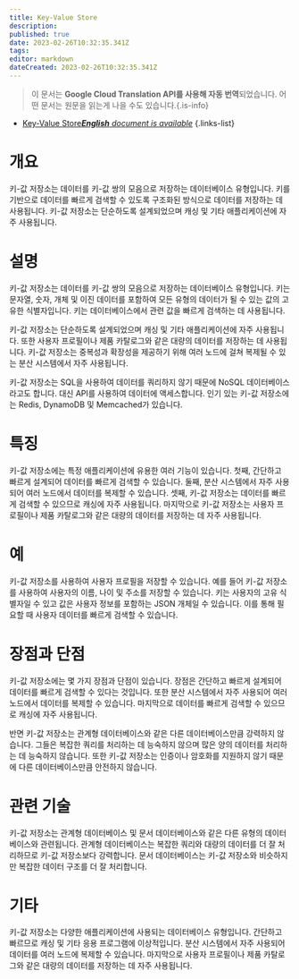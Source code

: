 ```yaml
---
title: Key-Value Store
description: 
published: true
date: 2023-02-26T10:32:35.341Z
tags: 
editor: markdown
dateCreated: 2023-02-26T10:32:35.341Z
---
```


> 이 문서는 **Google Cloud Translation API를 사용해 자동 번역**되었습니다.
어떤 문서는 원문을 읽는게 나을 수도 있습니다.{.is-info}



- [Key-Value Store***English** document is available*](/en/Knowledge-base/Dictionary/key-value-store)
{.links-list}


# 개요
키-값 저장소는 데이터를 키-값 쌍의 모음으로 저장하는 데이터베이스 유형입니다. 키를 기반으로 데이터를 빠르게 검색할 수 있도록 구조화된 방식으로 데이터를 저장하는 데 사용됩니다. 키-값 저장소는 단순하도록 설계되었으며 캐싱 및 기타 애플리케이션에 자주 사용됩니다.

# 설명
키-값 저장소는 데이터를 키-값 쌍의 모음으로 저장하는 데이터베이스 유형입니다. 키는 문자열, 숫자, 개체 및 이진 데이터를 포함하여 모든 유형의 데이터가 될 수 있는 값의 고유한 식별자입니다. 키는 데이터베이스에서 관련 값을 빠르게 검색하는 데 사용됩니다.

키-값 저장소는 단순하도록 설계되었으며 캐싱 및 기타 애플리케이션에 자주 사용됩니다. 또한 사용자 프로필이나 제품 카탈로그와 같은 대량의 데이터를 저장하는 데 사용됩니다. 키-값 저장소는 중복성과 확장성을 제공하기 위해 여러 노드에 걸쳐 복제될 수 있는 분산 시스템에서 자주 사용됩니다.

키-값 저장소는 SQL을 사용하여 데이터를 쿼리하지 않기 때문에 NoSQL 데이터베이스라고도 합니다. 대신 API를 사용하여 데이터에 액세스합니다. 인기 있는 키-값 저장소에는 Redis, DynamoDB 및 Memcached가 있습니다.

# 특징
키-값 저장소에는 특정 애플리케이션에 유용한 여러 기능이 있습니다. 첫째, 간단하고 빠르게 설계되어 데이터를 빠르게 검색할 수 있습니다. 둘째, 분산 시스템에서 자주 사용되어 여러 노드에서 데이터를 복제할 수 있습니다. 셋째, 키-값 저장소는 데이터를 빠르게 검색할 수 있으므로 캐싱에 자주 사용됩니다. 마지막으로 키-값 저장소는 사용자 프로필이나 제품 카탈로그와 같은 대량의 데이터를 저장하는 데 자주 사용됩니다.

# 예
키-값 저장소를 사용하여 사용자 프로필을 저장할 수 있습니다. 예를 들어 키-값 저장소를 사용하여 사용자의 이름, 나이 및 주소를 저장할 수 있습니다. 키는 사용자의 고유 식별자일 수 있고 값은 사용자 정보를 포함하는 JSON 개체일 수 있습니다. 이를 통해 필요할 때 사용자 데이터를 빠르게 검색할 수 있습니다.

# 장점과 단점
키-값 저장소에는 몇 가지 장점과 단점이 있습니다. 장점은 간단하고 빠르게 설계되어 데이터를 빠르게 검색할 수 있다는 것입니다. 또한 분산 시스템에서 자주 사용되어 여러 노드에서 데이터를 복제할 수 있습니다. 마지막으로 데이터를 빠르게 검색할 수 있으므로 캐싱에 자주 사용됩니다.

반면 키-값 저장소는 관계형 데이터베이스와 같은 다른 데이터베이스만큼 강력하지 않습니다. 그들은 복잡한 쿼리를 처리하는 데 능숙하지 않으며 많은 양의 데이터를 처리하는 데 능숙하지 않습니다. 또한 키-값 저장소는 인증이나 암호화를 지원하지 않기 때문에 다른 데이터베이스만큼 안전하지 않습니다.

# 관련 기술
키-값 저장소는 관계형 데이터베이스 및 문서 데이터베이스와 같은 다른 유형의 데이터베이스와 관련됩니다. 관계형 데이터베이스는 복잡한 쿼리와 대량의 데이터를 더 잘 처리하므로 키-값 저장소보다 강력합니다. 문서 데이터베이스는 키-값 저장소와 비슷하지만 복잡한 데이터 구조를 더 잘 처리합니다.

# 기타
키-값 저장소는 다양한 애플리케이션에 사용되는 데이터베이스 유형입니다. 간단하고 빠르므로 캐싱 및 기타 응용 프로그램에 이상적입니다. 분산 시스템에서 자주 사용되어 데이터를 여러 노드에 복제할 수 있습니다. 마지막으로 사용자 프로필이나 제품 카탈로그와 같은 대량의 데이터를 저장하는 데 자주 사용됩니다.